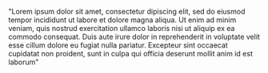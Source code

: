 "Lorem ipsum dolor sit amet, consectetur 
dipiscing elit, sed do eiusmod tempor incididunt
ut labore et dolore magna aliqua. Ut enim ad
minim veniam, quis nostrud exercitation ullamco 
laboris nisi ut aliquip ex ea commodo
consequat. Duis aute irure dolor in 
reprehenderit in voluptate velit esse cillum 
dolore eu fugiat nulla pariatur. Excepteur sint 
occaecat cupidatat non proident, sunt in culpa 
qui officia deserunt mollit anim id est laborum"
